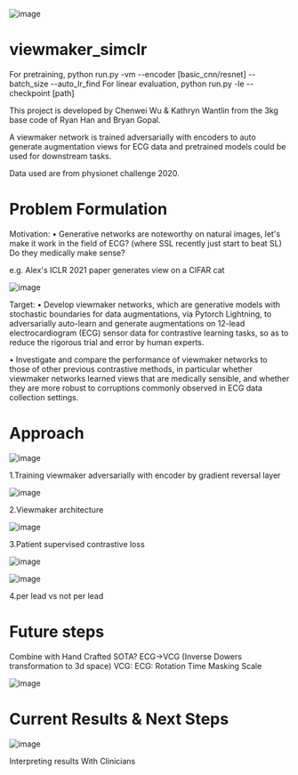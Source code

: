 ![image](https://user-images.githubusercontent.com/36363910/156784737-1cc4bb54-4673-4b6c-a935-eacf723ef867.png)

# viewmaker_simclr

For pretraining, python run.py -vm --encoder [basic_cnn/resnet] --batch_size --auto_lr_find
For linear evaluation, python run.py -le --checkpoint [path]

This project is developed by Chenwei Wu & Kathryn Wantlin from the 3kg base code of Ryan Han and Bryan Gopal.

A viewmaker network is trained adversarially with encoders to auto generate augmentation views for ECG data and pretrained models could be used for downstream tasks.

Data used are from physionet challenge 2020.

# Problem Formulation

Motivation: 
• Generative networks are noteworthy on natural images, let's make it work in the field of ECG? (where SSL recently just start to beat SL) Do they medically make sense?

e.g. Alex's ICLR 2021 paper generates view on a CIFAR cat

![image](https://user-images.githubusercontent.com/36363910/156784794-d9f41104-ffd3-4ed2-be32-8040932686b1.png)

Target: 
• Develop viewmaker networks, which are generative models with stochastic boundaries for data augmentations, via Pytorch Lightning, to adversarially auto-learn and generate augmentations on 12-lead electrocardiogram (ECG) sensor data for contrastive learning tasks, so as to reduce the rigorous trial and error by human experts. 

• Investigate and compare the performance of viewmaker networks to those of other previous contrastive methods, in particular whether viewmaker networks learned views that are medically sensible, and whether they are more robust to corruptions commonly observed in ECG data collection settings. 

# Approach
![image](https://user-images.githubusercontent.com/36363910/156784897-75fae05f-2190-4a76-bdfa-9e28c7540ee3.png)

1.Training viewmaker adversarially with encoder by gradient reversal layer

![image](https://user-images.githubusercontent.com/36363910/156784922-a4194a7d-7fb0-4267-ae14-b37271557a9b.png)

2.Viewmaker architecture

![image](https://user-images.githubusercontent.com/36363910/156784953-d509e14d-16a2-4e02-a70f-de7d73842221.png)

3.Patient supervised contrastive loss

![image](https://user-images.githubusercontent.com/36363910/156785023-e27f2f76-7ae3-4047-a2dd-c76b56bc1c91.png)

![image](https://user-images.githubusercontent.com/36363910/156785032-ef073d45-9618-405b-ba7c-c2d2a91d6556.png)

4.per lead vs not per lead


# Future steps

Combine with Hand Crafted SOTA?
ECG->VCG
(Inverse Dowers transformation to 3d space)
VCG:                                  ECG:
Rotation                            Time Masking
Scale

![image](https://user-images.githubusercontent.com/36363910/156785134-b82efeee-fa58-4e6b-b698-e460c1e4df45.png)

# Current Results & Next Steps

![image](https://user-images.githubusercontent.com/36363910/156785203-c9280c2c-03df-4fdc-8a3e-0eaa18fc96b7.png)

Interpreting results With Clinicians






